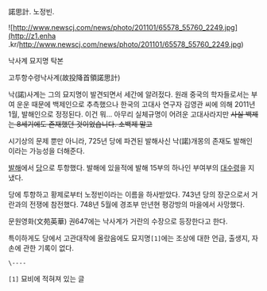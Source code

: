 諾思計. 노정빈.  

![http://www.newscj.com/news/photo/201101/65578_55760_2249.jpg](http://z1.enha
.kr/http://www.newscj.com/news/photo/201101/65578_55760_2249.jpg)

낙사계 묘지명 탁본

  
고투항수령낙사계(故投降首領諾思計)

낙(諾)사계는 그의 묘지명이 발견되면서 세간에 알려젔다. 원래 중국의 학자들로서는 부여 운운 때문에 백제인으로 추측했으나 한국의 고대사
연구자 김영관 씨에 의해 2011년 1월, 발해인으로 정정된다. 이건 뭐... 아무리 실체규명이 어려운 고대사라지만 <del>사실 백제는
8세기에도 존재했던 것이었습니다. 소백제 말고</del>

시기상의 문제 뿐만 아니라, 725년 당에 파견된 발해사신 낙(諾)개몽의 존재도 발해인이라는 가능성을 더해준다.  

[발해](%EB%B0%9C%ED%95%B4.md)에서 [당](%EB%8B%B9.md)으로 투항했다. 발해에 있을적에 발해 15부의
하나인 부여부의 [대수령](%EB%8C%80%EC%88%98%EB%A0%B9.md)을 지냈다.

당에 투항하고 황제로부터 노정빈이라는 이름을 하사받았다. 743년 당의 장군으로서 거란과의 전쟁에 참전했다. 748년 5월에 경조부 만년현
평강방의 마을에서 사망했다.  

  

문원영화(文苑英華) 권647에는 낙사계가 거란의 수장으로 등장한다고 한다.

특이하게도 당에서 고관대작에 올랐음에도 묘지명`[1]`에는 조상에 대한 언급, 출생지, 자손에 관한 기록이 없다.

`\----`

`[1]` 묘비에 적혀져 있는 글

